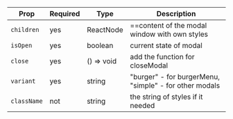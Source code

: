 | Prop | Required | Type | Description |
| --- | --- | --- | --- |
| `children` | yes | ReactNode | ==content of the modal window with own styles |
| `isOpen` | yes | boolean | current state of modal |
| `close` | yes | () => void | add the function for closeModal |
| `variant` | yes | string | "burger" - for burgerMenu, "simple" - for other modals |
| `className` | not | string | the string of styles if it needed |
